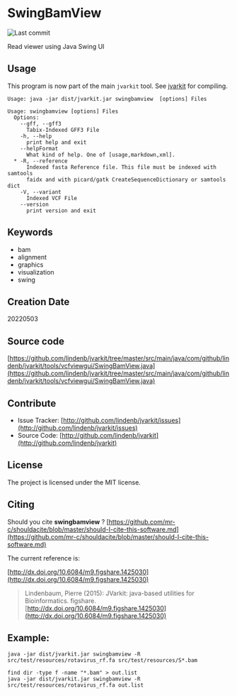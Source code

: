# SwingBamView

![Last commit](https://img.shields.io/github/last-commit/lindenb/jvarkit.png)

Read viewer using Java Swing UI


## Usage


This program is now part of the main `jvarkit` tool. See [jvarkit](JvarkitCentral.md) for compiling.


```
Usage: java -jar dist/jvarkit.jar swingbamview  [options] Files

Usage: swingbamview [options] Files
  Options:
    --gff, --gff3
      Tabix-Indexed GFF3 File
    -h, --help
      print help and exit
    --helpFormat
      What kind of help. One of [usage,markdown,xml].
  * -R, --reference
      Indexed fasta Reference file. This file must be indexed with samtools 
      faidx and with picard/gatk CreateSequenceDictionary or samtools dict
    -V, --variant
      Indexed VCF File
    --version
      print version and exit

```


## Keywords

 * bam
 * alignment
 * graphics
 * visualization
 * swing



## Creation Date

20220503

## Source code 

[https://github.com/lindenb/jvarkit/tree/master/src/main/java/com/github/lindenb/jvarkit/tools/vcfviewgui/SwingBamView.java](https://github.com/lindenb/jvarkit/tree/master/src/main/java/com/github/lindenb/jvarkit/tools/vcfviewgui/SwingBamView.java)


## Contribute

- Issue Tracker: [http://github.com/lindenb/jvarkit/issues](http://github.com/lindenb/jvarkit/issues)
- Source Code: [http://github.com/lindenb/jvarkit](http://github.com/lindenb/jvarkit)

## License

The project is licensed under the MIT license.

## Citing

Should you cite **swingbamview** ? [https://github.com/mr-c/shouldacite/blob/master/should-I-cite-this-software.md](https://github.com/mr-c/shouldacite/blob/master/should-I-cite-this-software.md)

The current reference is:

[http://dx.doi.org/10.6084/m9.figshare.1425030](http://dx.doi.org/10.6084/m9.figshare.1425030)

> Lindenbaum, Pierre (2015): JVarkit: java-based utilities for Bioinformatics. figshare.
> [http://dx.doi.org/10.6084/m9.figshare.1425030](http://dx.doi.org/10.6084/m9.figshare.1425030)


## Example:

```
java -jar dist/jvarkit.jar swingbamview -R src/test/resources/rotavirus_rf.fa src/test/resources/S*.bam
```

```
find dir -type f -name "*.bam" > out.list
java -jar dist/jvarkit.jar swingbamview -R src/test/resources/rotavirus_rf.fa out.list
```


